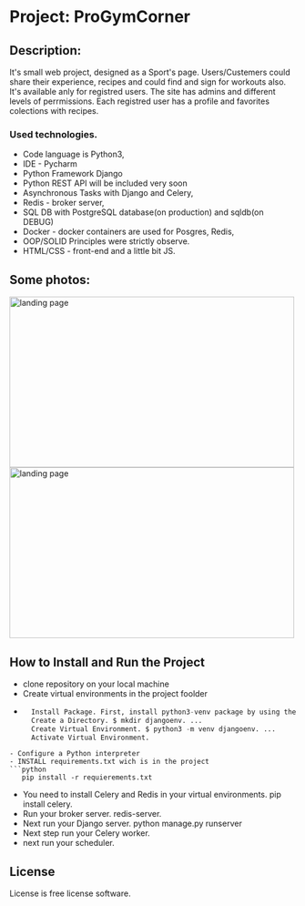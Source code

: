 # Project: ProGymCorner
## Description:
It's small web project, designed as a Sport's page. Users/Custemers could share their experience, recipes and could find and sign for workouts also. It's available anly for registred users. The site has admins and different levels of perrmissions. Each registred user has a profile and favorites colections with recipes. 
### Used technologies.
 - Code language is Python3,
 - IDE - Pycharm
 - Python Framework Django
 - Python REST API will be included very soon
 - Asynchronous Tasks with Django and Celery,
 - Redis - broker server,
 - SQL DB with PostgreSQL database(on production) and sqldb(on DEBUG)
 - Docker - docker containers are used for Posgres, Redis, 
 - OOP/SOLID Principles were strictly observe.
 - HTML/CSS - front-end and a little bit JS.
  
## Some photos:
<img src="https://res.cloudinary.com/dpe5acysn/image/upload/v1650232393/screenshots/pic_2_txjcsv.jpg" alt="landing page" style="height: 300px; width:500px;"/>
<img src="https://res.cloudinary.com/dpe5acysn/image/upload/v1650232488/screenshots/pic_3_vmhygv.jpg" alt="landing page" style="height: 300px; width:500px;"/>

##  How to Install and Run the Project
 - clone repository on your local machine
 - Create virtual environments in the project foolder
 - ```python
     Install Package. First, install python3-venv package by using the following command.
     Create a Directory. $ mkdir djangoenv. ...
     Create Virtual Environment. $ python3 -m venv djangoenv. ...
     Activate Virtual Environment.
 ```
 - Configure a Python interpreter
 - INSTALL requirements.txt wich is in the project
 ```python
    pip install -r requierements.txt
 ```
 - You need to install Celery and Redis in your virtual environments. pip install celery.
 - Run your broker server. redis-server.
 - Next run your Django server. python manage.py runserver
 - Next step run your Celery worker.
 - next run your scheduler.

## License 
License is free license software. 
